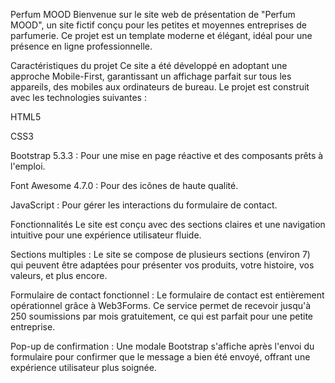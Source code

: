 Perfum MOOD
Bienvenue sur le site web de présentation de "Perfum MOOD", un site fictif conçu pour les petites et moyennes entreprises de parfumerie. Ce projet est un template moderne et élégant, idéal pour une présence en ligne professionnelle.

Caractéristiques du projet
Ce site a été développé en adoptant une approche Mobile-First, garantissant un affichage parfait sur tous les appareils, des mobiles aux ordinateurs de bureau. Le projet est construit avec les technologies suivantes :

HTML5

CSS3

Bootstrap 5.3.3 : Pour une mise en page réactive et des composants prêts à l'emploi.

Font Awesome 4.7.0 : Pour des icônes de haute qualité.

JavaScript : Pour gérer les interactions du formulaire de contact.

Fonctionnalités
Le site est conçu avec des sections claires et une navigation intuitive pour une expérience utilisateur fluide.

Sections multiples : Le site se compose de plusieurs sections (environ 7) qui peuvent être adaptées pour présenter vos produits, votre histoire, vos valeurs, et plus encore.

Formulaire de contact fonctionnel : Le formulaire de contact est entièrement opérationnel grâce à Web3Forms. Ce service permet de recevoir jusqu'à 250 soumissions par mois gratuitement, ce qui est parfait pour une petite entreprise.

Pop-up de confirmation : Une modale Bootstrap s'affiche après l'envoi du formulaire pour confirmer que le message a bien été envoyé, offrant une expérience utilisateur plus soignée.
